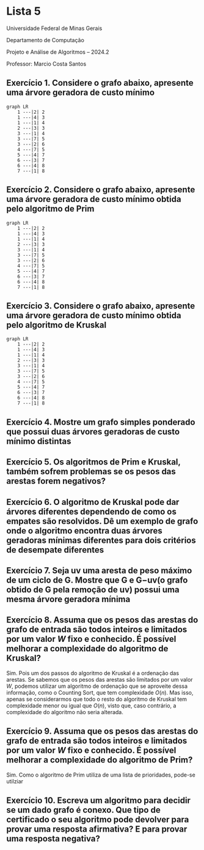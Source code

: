 # Lista 5

Universidade Federal de Minas Gerais

Departamento de Computação

Projeto e Análise de Algoritmos – 2024.2

Professor: Marcio Costa Santos

## Exercício 1. Considere o grafo abaixo, apresente uma árvore geradora de custo mínimo

```mermaid
graph LR
    1 ---|2| 2
    1 ---|4| 3
    1 ---|1| 4
    2 ---|3| 3
    3 ---|1| 4
    3 ---|7| 5
    3 ---|2| 6
    4 ---|7| 5
    5 ---|4| 7
    6 ---|3| 7
    6 ---|4| 8
    7 ---|1| 8
```

## Exercício 2. Considere o grafo abaixo, apresente uma árvore geradora de custo mínimo obtida pelo algoritmo de Prim

```mermaid
graph LR
    1 ---|2| 2
    1 ---|4| 3
    1 ---|1| 4
    2 ---|3| 3
    3 ---|1| 4
    3 ---|7| 5
    3 ---|2| 6
    4 ---|7| 5
    5 ---|4| 7
    6 ---|3| 7
    6 ---|4| 8
    7 ---|1| 8
```

## Exercício 3. Considere o grafo abaixo, apresente uma árvore geradora de custo mínimo obtida pelo algoritmo de Kruskal

```mermaid
graph LR
    1 ---|2| 2
    1 ---|4| 3
    1 ---|1| 4
    2 ---|3| 3
    3 ---|1| 4
    3 ---|7| 5
    3 ---|2| 6
    4 ---|7| 5
    5 ---|4| 7
    6 ---|3| 7
    6 ---|4| 8
    7 ---|1| 8
```

## Exercício 4. Mostre um grafo simples ponderado que possui duas árvores geradoras de custo mínimo distintas

## Exercício 5. Os algoritmos de Prim e Kruskal, também sofrem problemas se os pesos das arestas forem negativos?

## Exercício 6. O algoritmo de Kruskal pode dar árvores diferentes dependendo de como os empates são resolvidos. Dê um exemplo de grafo onde o algoritmo encontra duas árvores geradoras mínimas diferentes para dois critérios de desempate diferentes

## Exercício 7. Seja uv uma aresta de peso máximo de um ciclo de G. Mostre que G e G−uv(o grafo obtido de G pela remoção de uv) possui uma mesma árvore geradora mínima

## Exercício 8. Assuma que os pesos das arestas do grafo de entrada são todos inteiros e limitados por um valor $W$ fixo e conhecido. É possível melhorar a complexidade do algoritmo de Kruskal?

Sim. Pois um dos passos do algoritmo de Kruskal é a ordenação das arestas. Se sabemos que os pesos das arestas são limitados por um valor $W$, podemos utilizar um algoritmo de ordenação que se aproveite dessa informação, como o Counting Sort, que tem complexidade $O(n)$. Mas isso, apenas se considerarmos que todo o resto do algoritmo de Kruskal tem complexidade menor ou igual que $O(n)$, visto que, caso contrário, a complexidade do algoritmo não seria alterada.

## Exercício 9. Assuma que os pesos das arestas do grafo de entrada são todos inteiros e limitados por um valor $W$ fixo e conhecido. É possível melhorar a complexidade do algoritmo de Prim?

Sim. Como o algoritmo de Prim utiliza de uma lista de prioridades, pode-se utilziar

## Exercício 10. Escreva um algoritmo para decidir se um dado grafo é conexo. Que tipo de certificado o seu algoritmo pode devolver para provar uma resposta afirmativa? E para provar uma resposta negativa?
